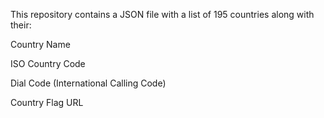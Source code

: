 This repository contains a JSON file with a list of 195 countries along with their:

Country Name

ISO Country Code

Dial Code (International Calling Code)

Country Flag URL
